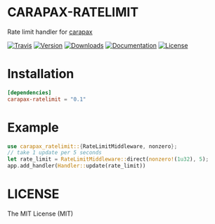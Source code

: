# CARAPAX-RATELIMIT

Rate limit handler for [carapax](https://github.com/tg-rs/carapax)

[![Travis](https://img.shields.io/travis/tg-rs/carapax-ratelimit.svg?style=flat-square)](https://travis-ci.org/tg-rs/carapax-ratelimit)
[![Version](https://img.shields.io/crates/v/carapax-ratelimit.svg?style=flat-square)](https://crates.io/crates/carapax-ratelimit)
[![Downloads](https://img.shields.io/crates/d/carapax-ratelimit.svg?style=flat-square)](https://crates.io/crates/carapax-ratelimit)
[![Documentation](https://img.shields.io/badge/docs-API-brightgreen.svg?style=flat-square)](https://docs.rs/carapax-ratelimit/)
[![License](https://img.shields.io/crates/l/carapax-ratelimit.svg?style=flat-square)](./LICENSE)

# Installation

```toml
[dependencies]
carapax-ratelimit = "0.1"
```

# Example

```rust
use carapax_ratelimit::{RateLimitMiddleware, nonzero};
// take 1 update per 5 seconds
let rate_limit = RateLimitMiddleware::direct(nonzero!(1u32), 5);
app.add_handler(Handler::update(rate_limit))
```

# LICENSE

The MIT License (MIT)

